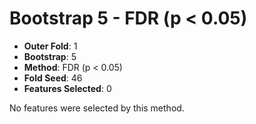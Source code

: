 # Bootstrap 5 - FDR (p < 0.05)

- **Outer Fold**: 1
- **Bootstrap**: 5
- **Method**: FDR (p < 0.05)
- **Fold Seed**: 46
- **Features Selected**: 0

No features were selected by this method.

